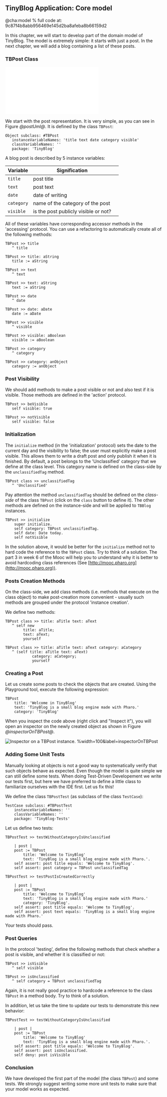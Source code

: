 ## TinyBlog Application: Core model

@cha:model
%  full code at: 9c87f4b8abb956469e145d2ba8afeba8b66159d2

In this chapter, we will start to develop part of the domain model of TinyBlog. The model is extremely simple: it starts with just a post. In the next chapter, we will add a blog containing a list of these posts.


### TBPost Class


![TBPost: a really basic class mostly handling data. %width=20&label=postUml](figures/postUML.pdf )

We start with the post representation. It is very simple, as you can see in Figure *@postUml@*. It is defined by the class `TBPost`:

```
Object subclass: #TBPost
   instanceVariableNames: 'title text date category visible'
   classVariableNames: ''
   package: 'TinyBlog'
```


A blog post is described by 5 instance variables:


| Variable | Signification |  |
| --- | --- | --- |
| `title` | post title |  |
| `text` | post text |  |
| `date` | date of writing |  |
| `category` | name of the category of the post |  |
| `visible` | is the post publicly visible or not? |  |

All of these variables have corresponding accessor methods in the 'accessing' protocol. You can use a refactoring to automatically create all of the following methods:

```
TBPost >> title
   ^ title
```

```
TBPost >> title: aString
   title := aString
```

```
TBPost >> text
   ^ text
```

```
TBPost >> text: aString
   text := aString
```

```
TBPost >> date
   ^ date
```

```
TBPost >> date: aDate
   date := aDate
```

```
TBPost >> visible
   ^ visible
```

```
TBPost >> visible: aBoolean
   visible := aBoolean
```

```
TBPost >> category
   ^ category
```

```
TBPost >> category: anObject
   category := anObject
```



### Post Visibility


We should add methods to make a post visible or not and also test if it is visible. Those methods are defined in the 'action' protocol.

```
TBPost >> beVisible
   self visible: true
```

```
TBPost >> notVisible
   self visible: false
```



### Initialization


The `initialize` method (in the 'initialization' protocol) sets the date to the current day and the visibility to false; the user must explicitly make a post visible. This allows them to write a draft post and only publish it when it is finished. By default, a post belongs to the 'Unclassified' category that we define at the class level. This category name is defined on the class-side by the `unclassifiedTag` method.

```
TBPost class >> unclassifiedTag
   ^ 'Unclassified'
```


Pay attention the method `unclassifiedTag` should be defined on the _class-side_ of the class `TBPost` \(click on the `class` button to define it\). The other methods are defined on the instance-side and will be applied to `TBBlog` instances. 

```
TBPost >> initialize
	super initialize.
	self category: TBPost unclassifiedTag.
	self date: Date today.
	self notVisible
```


In the solution above, it would be better for the `initialize` method not to hard code the reference to the `TBPost` class. Try to think of a solution. The part 3 in week 6 of the Mooc will help you to understand why it is better to avoid hardcoding class references (See [http://mooc.pharo.org](http://mooc.pharo.org)).

### Posts Creation Methods


On the class-side, we add class methods (i.e. methods that execute on the class object) to make post-creation more convenient - usually such methods are grouped under the protocol 'instance creation'.

We define two methods:
```
TBPost class >> title: aTitle text: aText
   ^ self new
        title: aTitle;
        text: aText;
        yourself
```


```
TBPost class >> title: aTitle text: aText category: aCategory
   ^ (self title: aTitle text: aText)
            category: aCategory;
            yourself
```


### Creating a Post


Let us create some posts to check the objects that are created. Using the Playground tool, execute the following expression:

```
TBPost 
	title: 'Welcome in TinyBlog' 
	text: 'TinyBlog is a small blog engine made with Pharo.' 
	category: 'TinyBlog'
```


When you inspect the code above (right click and "Inspect it"), you will open an inspector on the newly created object as shown in Figure *@inspectorOnTBPost@*.

![Inspector on a TBPost instance. %width=100&label=inspectorOnTBPost](figures/inspectorOnTBPost.png )

### Adding Some Unit Tests


Manually looking at objects is not a good way to systematically verify that such objects behave as expected. Even though the model is quite simple we can still define some tests. When doing Test-Driven Developement we write our tests first, but here we have preferred to define a little class to familiarize ourselves with the IDE first. Let us fix this!

We define the class `TBPostTest` (as subclass of the class `TestCase`):

```
TestCase subclass: #TBPostTest
	instanceVariableNames: ''
	classVariableNames: ''
	package: 'TinyBlog-Tests'
```


Let us define two tests:

```
TBPostTest >> testWithoutCategoryIsUnclassified

	| post |
	post := TBPost 
		title: 'Welcome to TinyBlog' 
		text: 'TinyBlog is a small blog engine made with Pharo.'.
	self assert: post title equals: 'Welcome to TinyBlog'.
	self assert: post category = TBPost unclassifiedTag
```


```
TBPostTest >> testPostIsCreatedCorrectly

    | post |
    post := TBPost 
        title: 'Welcome to TinyBlog' 
	    text: 'TinyBlog is a small blog engine made with Pharo.' 
	    category: 'TinyBlog'.
    self assert: post title equals: 'Welcome to TinyBlog'.
    self assert: post text equals: 'TinyBlog is a small blog engine made with Pharo.'
```


Your tests should pass.

### Post Queries


In the protocol 'testing', define the following methods that check whether a post is visible, and whether it is classified or not:

```
TBPost >> isVisible
   ^ self visible
```


```
TBPost >> isUnclassified
   ^ self category = TBPost unclassifiedTag
```


Again, it is not really good practice to hardcode a reference to the class `TBPost` in a method body. Try to think of a solution.

In addition, let us take the time to update our tests to demonstrate this new behavior:

```
TBPostTest >> testWithoutCategoryIsUnclassified

	| post |
	post := TBPost 
		title: 'Welcome to TinyBlog' 
		text: 'TinyBlog is a small blog engine made with Pharo.'.
	self assert: post title equals: 'Welcome to TinyBlog'.
	self assert: post isUnclassified.
	self deny: post isVisible
```


### Conclusion


We have developed the first part of the model (the class `TBPost`) and some tests. We strongly suggest writing some more unit tests to make sure that your model works as expected. 
